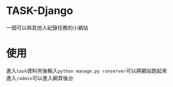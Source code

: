 # TASK-Django
一個可以與其他人紀錄任務的小網站

# 使用
進入`task`資料夾後輸入`python manage.py runserver`可以將網站跑起來<br>
進入`/admin`可以進入網頁後台
